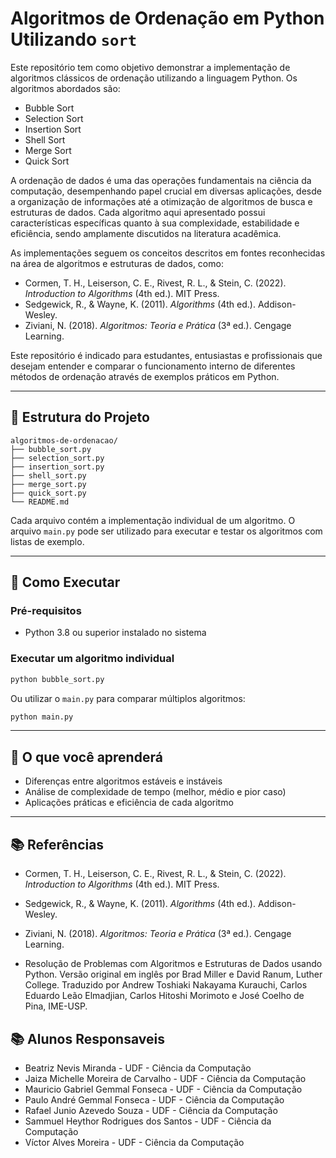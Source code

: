 # Algoritmos de Ordenação em Python Utilizando `sort`

Este repositório tem como objetivo demonstrar a implementação de algoritmos clássicos de ordenação utilizando a linguagem Python. Os algoritmos abordados são:

- Bubble Sort  
- Selection Sort  
- Insertion Sort  
- Shell Sort  
- Merge Sort  
- Quick Sort

A ordenação de dados é uma das operações fundamentais na ciência da computação, desempenhando papel crucial em diversas aplicações, desde a organização de informações até a otimização de algoritmos de busca e estruturas de dados. Cada algoritmo aqui apresentado possui características específicas quanto à sua complexidade, estabilidade e eficiência, sendo amplamente discutidos na literatura acadêmica.

As implementações seguem os conceitos descritos em fontes reconhecidas na área de algoritmos e estruturas de dados, como:

- Cormen, T. H., Leiserson, C. E., Rivest, R. L., & Stein, C. (2022). *Introduction to Algorithms* (4th ed.). MIT Press.  
- Sedgewick, R., & Wayne, K. (2011). *Algorithms* (4th ed.). Addison-Wesley.  
- Ziviani, N. (2018). *Algoritmos: Teoria e Prática* (3ª ed.). Cengage Learning.

Este repositório é indicado para estudantes, entusiastas e profissionais que desejam entender e comparar o funcionamento interno de diferentes métodos de ordenação através de exemplos práticos em Python.

---

## 📂 Estrutura do Projeto

```
algoritmos-de-ordenacao/
├── bubble_sort.py
├── selection_sort.py
├── insertion_sort.py
├── shell_sort.py
├── merge_sort.py
├── quick_sort.py
└── README.md
```

Cada arquivo contém a implementação individual de um algoritmo. O arquivo `main.py` pode ser utilizado para executar e testar os algoritmos com listas de exemplo.

---

## 🚀 Como Executar

### Pré-requisitos

- Python 3.8 ou superior instalado no sistema

### Executar um algoritmo individual

```bash
python bubble_sort.py
```

Ou utilizar o `main.py` para comparar múltiplos algoritmos:

```bash
python main.py
```

---

## 🧠 O que você aprenderá

- Diferenças entre algoritmos estáveis e instáveis
- Análise de complexidade de tempo (melhor, médio e pior caso)
- Aplicações práticas e eficiência de cada algoritmo

---

## 📚 Referências

- Cormen, T. H., Leiserson, C. E., Rivest, R. L., & Stein, C. (2022). *Introduction to Algorithms* (4th ed.). MIT Press.
  
- Sedgewick, R., & Wayne, K. (2011). *Algorithms* (4th ed.). Addison-Wesley.
  
- Ziviani, N. (2018). *Algoritmos: Teoria e Prática* (3ª ed.). Cengage Learning.
  
- Resolução de Problemas com Algoritmos e Estruturas de Dados usando Python. Versão original em inglês por Brad Miller e David Ranum, Luther College. Traduzido por Andrew Toshiaki Nakayama Kurauchi, Carlos Eduardo Leão Elmadjian, Carlos Hitoshi Morimoto e José Coelho de Pina, IME-USP.

## 📚 Alunos Responsaveis

- Beatriz Nevis Miranda - UDF - Ciência da Computação
- Jaiza Michelle Moreira de Carvalho - UDF - Ciência da Computação
- Mauricio Gabriel Gemmal Fonseca - UDF - Ciência da Computação
- Paulo André Gemmal Fonseca - UDF - Ciência da Computação
- Rafael Junio Azevedo Souza - UDF - Ciência da Computação
- Sammuel Heythor Rodrigues dos Santos - UDF - Ciência da Computação
- Víctor Alves Moreira - UDF - Ciência da Computação

